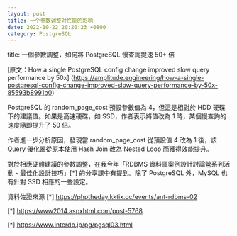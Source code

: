 ```yaml
---
layout: post
title: 一个参数调整对性能的影响
date: 2022-10-22 20:20:23 +0800
category: PostgreSQL
---
```


title: 一個參數調整，如何將 PostgreSQL 慢查詢提速 50+ 倍

[原文：How a single PostgreSQL config change improved slow query performance by 50x]
(https://amplitude.engineering/how-a-single-postgresql-config-change-improved-slow-query-performance-by-50x-85593b8991b0)

PostgreSQL 的 random_page_cost 預設參數值為 4，但這是相對於 HDD 硬碟下的建議值。如果是高速硬碟，如 SSD，作者表示將值改為 1 時，某個慢查詢的速度隨即提升了 50 倍。

作者進一步分析原因，發現當 random_page_cost 從預設值 4 改為 1 後，該 Query 優化器從原本使用 Hash Join 改為 Nested Loop 而獲得效能提升。

對於相應硬體建議的參數調整，在我今年「RDBMS 資料庫案例設計討論營系列活動 - 最佳化設計技巧」[*] 的分享課中有提到。除了 PostgreSQL 外，MySQL 也有針對 SSD 相應的一些設定。

資料佐證來源
[*] https://phptheday.kktix.cc/events/ant-rdbms-02

[*] https://www2014.aspxhtml.com/post-5768

[*] https://www.interdb.jp/pg/pgsql03.html